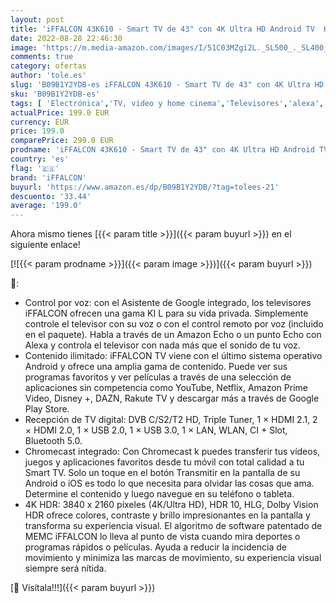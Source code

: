 ```yaml
---
layout: post
title: 'iFFALCON 43K610 - Smart TV de 43" con 4K Ultra HD Android TV  HDR 10  MEMC  WiFi  Micro Dimming  Dolby Vision  Google Assistant y Alexa  Chromecast Built-in '
date: 2022-08-28 22:46:30
image: 'https://m.media-amazon.com/images/I/51C03MZgi2L._SL500_._SL400_.jpg'
comments: true
category: ofertas
author: 'tole.es'
slug: 'B09B1Y2YDB-es iFFALCON 43K610 - Smart TV de 43" con 4K Ultra HD Android...'
sku: 'B09B1Y2YDB-es'
tags: [ 'Electrónica','TV, vídeo y home cinema','Televisores','alexa','iffalcon','🇪🇸', ]
actualPrice: 199.0 EUR
currency: EUR
price: 199.0
comparePrice: 299.0 EUR
prodname: 'iFFALCON 43K610 - Smart TV de 43" con 4K Ultra HD Android TV  HDR 10  MEMC  WiFi  Micro Dimming  Dolby Vision  Google Assistant y Alexa  Chromecast Built-in '
country: 'es'
flag: '🇪🇸'
brand: 'iFFALCON'
buyurl: 'https://www.amazon.es/dp/B09B1Y2YDB/?tag=tolees-21'
descuento: '33.44'
average: '199.0'
---
```


Ahora mismo tienes [{{< param title >}}]({{< param buyurl >}}) en el siguiente enlace!

[![{{< param prodname >}}]({{< param image >}})]({{< param buyurl >}})

🔎:

- Control por voz: con el Asistente de Google integrado, los televisores iFFALCON ofrecen una gama KI L para su vida privada. Simplemente controle el televisor con su voz o con el control remoto por voz (incluido en el paquete). Habla a través de un Amazon Echo o un punto Echo con Alexa y controla el televisor con nada más que el sonido de tu voz.
- Contenido ilimitado: iFFALCON TV viene con el último sistema operativo Android y ofrece una amplia gama de contenido. Puede ver sus programas favoritos y ver películas a través de una selección de aplicaciones sin competencia como YouTube, Netflix, Amazon Prime Video, Disney +, DAZN, Rakute TV y descargar más a través de Google Play Store.
- Recepción de TV digital: DVB C/S2/T2 HD, Triple Tuner, 1 × HDMI 2.1, 2 × HDMI 2.0, 1 × USB 2.0, 1 × USB 3.0, 1 × LAN, WLAN, CI + Slot, Bluetooth 5.0.
- Chromecast integrado: Con Chromecast k puedes transferir tus vídeos, juegos y aplicaciones favoritos desde tu móvil con total calidad a tu Smart TV. Solo un toque en el botón Transmitir en la pantalla de su Android o iOS es todo lo que necesita para olvidar las cosas que ama. Determine el contenido y luego navegue en su teléfono o tableta.
- 4K HDR: 3840 x 2160 píxeles (4K/Ultra HD), HDR 10, HLG, Dolby Vision HDR ofrece colores, contraste y brillo impresionantes en la pantalla y transforma su experiencia visual. El algoritmo de software patentado de MEMC iFFALCON lo lleva al punto de vista cuando mira deportes o programas rápidos o películas. Ayuda a reducir la incidencia de movimiento y minimiza las marcas de movimiento, su experiencia visual siempre será nítida.

[🛒 Visítala!!!]({{< param buyurl >}})
